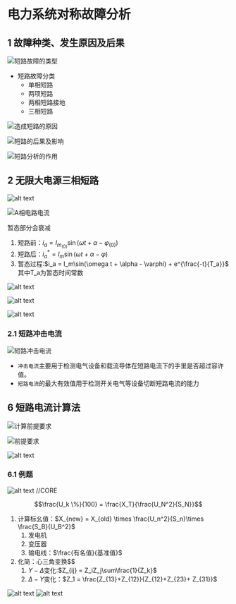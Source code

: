 # 电力系统对称故障分析

## 1 故障种类、发生原因及后果

![短路故障的类型](image.png)

- 短路故障分类
  - 单相短路
  - 两项短路
  - 两相短路接地
  - 三相短路

![造成短路的原因](image-1.png)

![短路的后果及影响](image-2.png)

![短路分析的作用](image-3.png)

## 2 无限大电源三相短路

![alt text](image-4.png)

![A相电路电流](image-5.png)

暂态部分会衰减

1. 短路前：$i_a = I_{m_{(0)}}\sin (\omega t + \alpha - \varphi_{(0)})$
2. 短路后：$i_a^* = I_m\sin (\omega t + \alpha - \varphi)$
3. 暂态过程:$i_a = I_m\sin(\omega t + \alpha - \varphi) + e^{\frac{-t}{T_a}}$ 其中T_a为暂态时间常数


![alt text](image-6.png)

![alt text](image-7.png)

![alt text](image-8.png)

### 2.1 短路冲击电流

![短路冲击电流](image-9.png)

- `冲击电流`主要用于检测电气设备和载流导体在短路电流下的手里是否超过容许值。
- `短路电流`的最大有效值用于检测开关电气等设备切断短路电流的能力

## 6 短路电流计算法

![计算前提要求](image-10.png)

![前提要求](image-11.png)

![alt text](image-12.png)

### 6.1 例题

![alt text](image-13.png)
//CORE

$$\frac{U_k \%}{100} = \frac{X_T}{\frac{U_N^2}{S_N}}$$

1. 计算标幺值：$X_{new} = X_{old} \times \frac{U_n^2}{S_n}\times \frac{S_B}{U_B^2}$
   1. 发电机
   2. 变压器
   3. 输电线：$\frac{有名值}{基准值}$
2. 化简：心三角变换$$
   1. $Y-\Delta$变化:$Z_{ij} = Z_iZ_j\sum\frac{1}{Z_k}$
   2. $\Delta - Y$变化：$Z_1 = \frac{Z_{13}+Z_{12}}{Z_{12}+Z_{23}+ Z_{31}}$


![alt text](image-14.png)
![alt text](image-15.png)